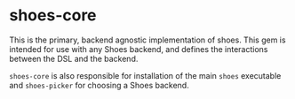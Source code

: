 # shoes-core

This is the primary, backend agnostic implementation of shoes.  This gem is
intended for use with any Shoes backend, and defines the interactions between
the DSL and the backend.

`shoes-core` is also responsible for installation of the main `shoes`
executable and `shoes-picker` for choosing a Shoes backend.
